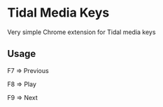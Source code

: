 # Tidal Media Keys
Very simple Chrome extension for Tidal media keys

## Usage

  F7 => Previous

  F8 => Play

  F9 => Next